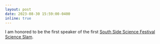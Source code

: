 ```yaml
---
layout: post
date: 2023-08-30 15:59:00-0400
inline: true
---
```


I am honored to be the first speaker of the first [South Side Science Festival Science Slam](https://southsidescience.event.uchicago.edu/science-slam/). 